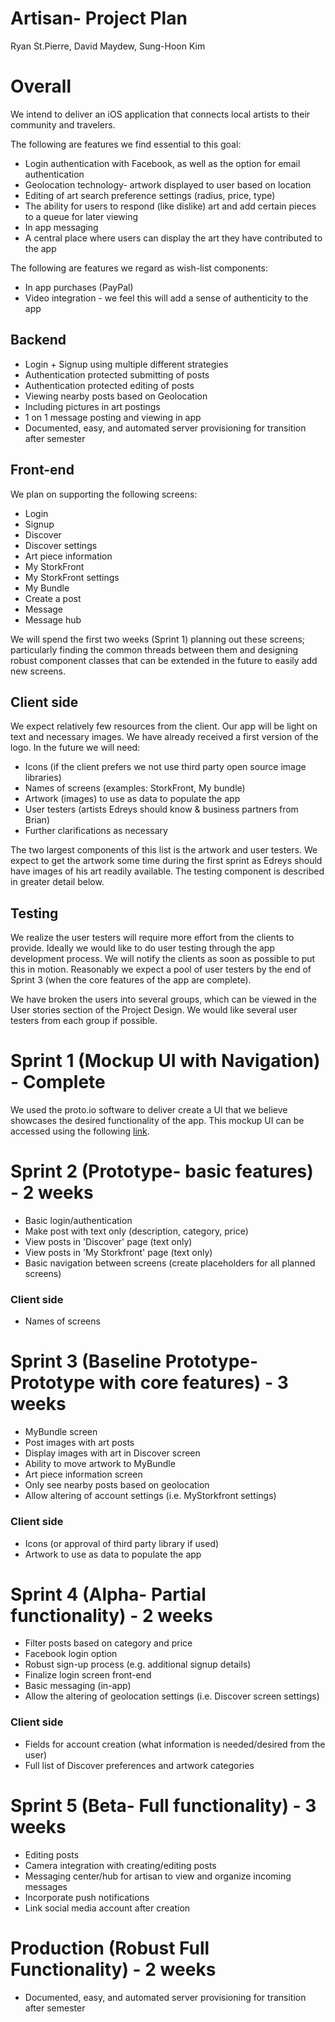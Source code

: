 # Artisan- Project Plan

Ryan St.Pierre, David Maydew, Sung-Hoon Kim

# Overall

We intend to deliver an iOS application that connects local artists to their community and travelers.

The following are features we find essential to this goal:

* Login authentication with Facebook, as well as the option for email authentication
* Geolocation technology- artwork displayed to user based on location
* Editing of art search preference settings (radius, price, type)
* The ability for users to respond (like dislike) art and add certain pieces to a queue for later viewing
* In app messaging
* A central place where users can display the art they have contributed to the app

The following are features we regard as wish-list components:

* In app purchases (PayPal)
* Video integration - we feel this will add a sense of authenticity to the app

## Backend

* Login + Signup using multiple different strategies
* Authentication protected submitting of posts
* Authentication protected editing of posts
* Viewing nearby posts based on Geolocation
* Including pictures in art postings
* 1 on 1 message posting and viewing in app
* Documented, easy, and automated server provisioning for transition after semester

## Front-end

We plan on supporting the following screens:

* Login
* Signup
* Discover
* Discover settings
* Art piece information
* My StorkFront
* My StorkFront settings
* My Bundle
* Create a post
* Message
* Message hub

We will spend the first two weeks (Sprint 1) planning out these screens; particularly finding the common threads between them and designing robust component classes that can be extended in the future to easily add new screens.

## Client side

We expect relatively few resources from the client.  Our app will be light on text and necessary images.  We have already received a first version of the logo.  In the future we will need:

* Icons (if the client prefers we not use third party open source image libraries)
* Names of screens (examples: StorkFront, My bundle)
* Artwork (images) to use as data to populate the app
* User testers (artists Edreys should know & business partners from Brian)
* Further clarifications as necessary

The two largest components of this list is the artwork and user testers.  We expect to get the artwork some time during the first sprint as Edreys should have images of his art readily available.   The testing component is described in greater detail below.

## Testing

We realize the user testers will require more effort from the clients to provide.  Ideally we would like to do user testing through the app development process.  We will notify the clients as soon as possible to put this in motion.  Reasonably we expect a pool of user testers by the end of Sprint 3 (when the core features of the app are complete).

We have broken the users into several groups, which can be viewed in the User stories section of the Project Design.  We would like several user testers from each group if possible.

# Sprint 1 (Mockup UI with Navigation) - Complete

We used the proto.io software to deliver create a UI that we believe showcases the desired functionality of the app.  This mockup UI can be accessed using the following [link](https://pr.to/JQDIB9/).


# Sprint 2 (Prototype- basic features) - 2 weeks
* Basic login/authentication
* Make post with text only (description, category, price)
* View posts in 'Discover' page (text only)
* View posts in 'My Storkfront' page (text only)
* Basic navigation between screens (create placeholders for all planned screens)

### Client side
* Names of screens

# Sprint 3 (Baseline Prototype- Prototype with core features) - 3 weeks
* MyBundle screen
* Post images with art posts
* Display images with art in Discover screen
* Ability to move artwork to MyBundle
* Art piece information screen
* Only see nearby posts based on geolocation
* Allow altering of account settings (i.e. MyStorkfront settings)

### Client side
* Icons (or approval of third party library if used)
* Artwork to use as data to populate the app

# Sprint 4 (Alpha- Partial functionality) - 2 weeks
* Filter posts based on category and price
* Facebook login option
* Robust sign-up process (e.g. additional signup details)
* Finalize login screen front-end
* Basic messaging (in-app)
* Allow the altering of geolocation settings (i.e. Discover screen settings)

### Client side
* Fields for account creation (what information is needed/desired from the user)
* Full list of Discover preferences and artwork categories

# Sprint 5 (Beta- Full functionality) - 3 weeks
* Editing posts
* Camera integration with creating/editing posts
* Messaging center/hub for artisan to view and organize incoming messages
* Incorporate push notifications
* Link social media account after creation

# Production (Robust Full Functionality) - 2 weeks
* Documented, easy, and automated server provisioning for transition after semester
